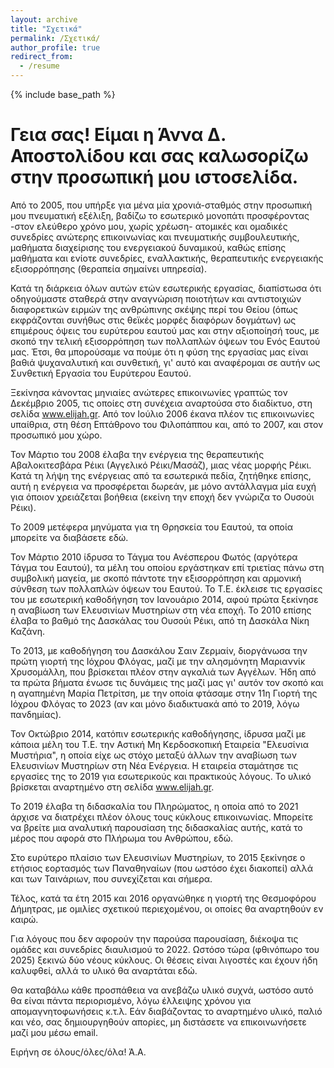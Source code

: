 ```yaml
---
layout: archive
title: "Σχετικά"
permalink: /Σχετικά/
author_profile: true
redirect_from:
  - /resume
---
```


{% include base_path %}

Γεια σας!
Είμαι η Άννα Δ. Αποστολίδου και σας καλωσορίζω στην προσωπική μου ιστοσελίδα.
======
Από το 2005, που υπήρξε για μένα μία χρονιά-σταθμός στην προσωπική μου πνευματική εξέλιξη, βαδίζω το εσωτερικό μονοπάτι προσφέροντας -στον ελεύθερο χρόνο μου, χωρίς χρέωση- ατομικές και ομαδικές συνεδρίες ανώτερης επικοινωνίας και πνευματικής συμβουλευτικής, μαθήματα διαχείρισης του ενεργειακού δυναμικού, καθώς επίσης μαθήματα και ενίοτε συνεδρίες, εναλλακτικής, θεραπευτικής ενεργειακής εξισορρόπησης (θεραπεία σημαίνει υπηρεσία). 

Κατά τη διάρκεια όλων αυτών ετών εσωτερικής εργασίας, διαπίστωσα ότι οδηγούμαστε σταθερά στην αναγνώριση ποιοτήτων και αντιστοιχιών διαφορετικών ειρμών της ανθρώπινης σκέψης περί του Θείου (όπως εκφράζονται συνήθως στις θεϊκές μορφές διαφόρων δογμάτων) ως επιμέρους όψεις του ευρύτερου εαυτού μας και στην αξιοποίησή τους, με σκοπό την τελική εξισορρόπηση των πολλαπλών όψεων του Ενός Εαυτού μας. Έτσι, θα μπορούσαμε να πούμε ότι η φύση της εργασίας μας είναι βαθιά ψυχαναλυτική και συνθετική, γι' αυτό και αναφέρομαι σε αυτήν ως Συνθετική Εργασία του Ευρύτερου Εαυτού.

Ξεκίνησα κάνοντας μηνιαίες ανώτερες επικοινωνίες γραπτώς τον Δεκέμβριο 2005, τις οποίες στη συνέχεια αναρτούσα στο διαδίκτυο, στη σελίδα www.elijah.gr. Από τον Ιούλιο 2006 έκανα πλέον τις επικοινωνίες υπαίθρια, στη θέση Επτάθρονο του Φιλοπάππου και, από το 2007, και στον προσωπικό μου χώρο.

Τον Μάρτιο του 2008 έλαβα την ενέργεια της θεραπευτικής Αβαλοκιτεσβάρα Ρέικι (Αγγελικό Ρέικι/Μασάζ), μιας νέας μορφής Ρέικι. Κατά τη λήψη της ενέργειας από τα εσωτερικά πεδία, ζητήθηκε επίσης, αυτή η ενέργεια να προσφέρεται δωρεάν, με μόνο αντάλλαγμα μία ευχή για όποιον χρειάζεται βοήθεια (εκείνη την εποχή δεν γνώριζα το Ουσούι Ρέικι).

Το 2009 μετέφερα μηνύματα για τη Θρησκεία του Εαυτού, τα οποία μπορείτε να διαβάσετε εδώ.

Τον Μάρτιο 2010 ίδρυσα το Τάγμα του Ανέσπερου Φωτός (αργότερα Τάγμα του Εαυτού), τα μέλη του οποίου εργάστηκαν επί τριετίας πάνω στη συμβολική μαγεία, με σκοπό πάντοτε την εξισορρόπηση και αρμονική σύνθεση των πολλαπλών όψεων του Εαυτού. Το Τ.Ε. έκλεισε τις εργασίες του με εσωτερική καθοδήγηση τον Ιανουάριο 2014, αφού πρώτα ξεκίνησε η αναβίωση των Ελευσινίων Μυστηρίων στη νέα εποχή.
Το 2010 επίσης έλαβα το βαθμό της Δασκάλας του Ουσούι Ρέικι, από τη Δασκάλα Νίκη Καζάνη.

Το 2013, με καθοδήγηση του Δασκάλου Σαιν Ζερμαίν, διοργάνωσα την πρώτη γιορτή της Ιόχρου Φλόγας, μαζί με την αλησμόνητη Μαριαννίκ Χρυσομάλλη, που βρίσκεται πλέον στην αγκαλιά των Αγγέλων. Ήδη από τα πρώτα βήματα ένωσε τις δυνάμεις της μαζί μας γι' αυτόν τον σκοπό και η αγαπημένη Μαρία Πετρίτση, με την οποία φτάσαμε στην 11η Γιορτή της Ιόχρου Φλόγας το 2023 (αν και μόνο διαδικτυακά από το 2019, λόγω πανδημίας). 

Τον Οκτώβριο 2014, κατόπιν εσωτερικής καθοδήγησης, ίδρυσα μαζί με κάποια μέλη του Τ.Ε. την Αστική Μη Κερδοσκοπική Εταιρεία "Ελευσίνια Μυστήρια", η οποία είχε ως στόχο μεταξύ άλλων την αναβίωση των Ελευσινίων Μυστηρίων στη Νέα Ενέργεια. Η εταιρεία σταμάτησε τις εργασίες της το 2019 για εσωτερικούς και πρακτικούς λόγους. Το υλικό βρίσκεται αναρτημένο στη σελίδα www.elijah.gr. 

Το 2019 έλαβα τη διδασκαλία του Πληρώματος, η οποία από το 2021 άρχισε να διατρέχει πλέον όλους τους κύκλους επικοινωνίας. Μπορείτε να βρείτε μια αναλυτική παρουσίαση της διδασκαλίας αυτής, κατά το μέρος που αφορά στο Πλήρωμα του Ανθρώπου, εδώ.

Στο ευρύτερο πλαίσιο των Ελευσινίων Μυστηρίων, το 2015 ξεκίνησε ο ετήσιος εορτασμός των Παναθηναίων (που ωστόσο έχει διακοπεί) αλλά και των Ταινάριων, που συνεχίζεται και σήμερα.

Τέλος, κατά τα έτη 2015 και 2016 οργανώθηκε η γιορτή της Θεσμοφόρου Δήμητρας, με ομιλίες σχετικού περιεχομένου, οι οποίες θα αναρτηθούν εν καιρώ.
 
Για λόγους που δεν αφορούν την παρούσα παρουσίαση, διέκοψα τις ομάδες και συνεδρίες διαυλισμού το 2022. Ωστόσο τώρα (φθινόπωρο του 2025)  ξεκινώ δύο νέους κύκλους. Οι θέσεις είναι λιγοστές και έχουν ήδη καλυφθεί, αλλά το υλικό θα αναρτάται εδώ.

Θα καταβάλω κάθε προσπάθεια να ανεβάζω υλικό συχνά, ωστόσο αυτό θα είναι πάντα περιορισμένο, λόγω έλλειψης χρόνου για απομαγνητοφωνήσεις κ.τ.λ. Εάν διαβάζοντας το αναρτημένο υλικό, παλιό και νέο, σας δημιουργηθούν απορίες, μη διστάσετε να επικοινωνήσετε μαζί μου μέσω email.

Ειρήνη σε όλους/όλες/όλα!
Ά.Α.

